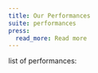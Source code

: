 ```yaml
---
title: Our Performances
suite: performances
press:
  read_more: Read more
---
```

list of performances: